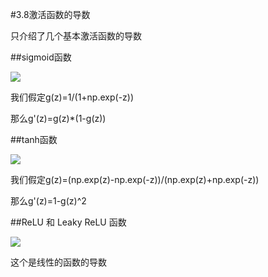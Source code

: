 #3.8激活函数的导数

只介绍了几个基本激活函数的导数

##sigmoid函数

![](https://cdn.jsdelivr.net/gh/tj-messi/picture/1725264738544.png)

我们假定g(z)=1/(1+np.exp(-z))

那么g'(z)=g(z)*(1-g(z))

##tanh函数

![](https://cdn.jsdelivr.net/gh/tj-messi/picture/1725265221988.png)

我们假定g(z)=(np.exp(z)-np.exp(-z))/(np.exp(z)+np.exp(-z))

那么g'(z)=1-g(z)^2

##ReLU 和 Leaky ReLU 函数

![](https://cdn.jsdelivr.net/gh/tj-messi/picture/1725266522781.png)

这个是线性的函数的导数